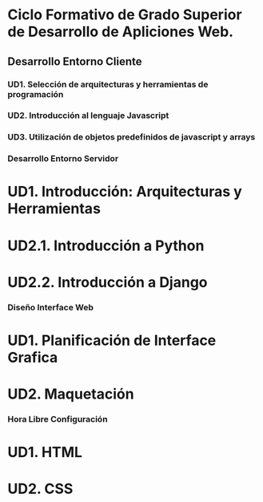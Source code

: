 # Ciclo Formativo de Grado Superior de Desarrollo de Apliciones Web.

## Desarrollo Entorno Cliente
### UD1. Selección de arquitecturas y herramientas de programación
### UD2. Introducción al lenguaje Javascript
### UD3. Utilización de objetos predefinidos de javascript y arrays 

### Desarrollo Entorno Servidor ###
# UD1. Introducción: Arquitecturas y Herramientas
# UD2.1. Introducción a Python
# UD2.2. Introducción a Django 

### Diseño Interface Web ###
# UD1. Planificación de Interface Grafica
# UD2. Maquetación

### Hora Libre Configuración ###
# UD1. HTML
# UD2. CSS